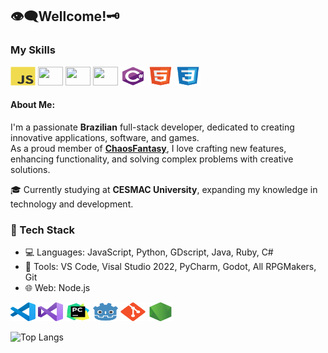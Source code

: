## 👁️‍🗨️Wellcome!🗝️

### My Skills
<img 
  src="https://raw.githubusercontent.com/devicons/devicon/master/icons/javascript/javascript-original.svg" 
  width="40"
  height="30"
/>
<img 
  src="https://cdn.jsdelivr.net/gh/devicons/devicon@latest/icons/python/python-original.svg"         
  width="40"
  height="30"
/>
<img 
  src="https://cdn.jsdelivr.net/gh/devicons/devicon@latest/icons/java/java-original.svg"
  width="40"
  height="30"
/>
<img 
  src="https://cdn.jsdelivr.net/gh/devicons/devicon@latest/icons/ruby/ruby-original.svg" 
  width="40"
  height="30"
/>
<img 
  src="https://raw.githubusercontent.com/devicons/devicon/master/icons/csharp/csharp-original.svg" 
  width="40"
  height="30"
/>
<img 
  src="https://raw.githubusercontent.com/devicons/devicon/master/icons/html5/html5-original.svg" 
  width="40"
  height="30"
/>
<img 
  src="https://raw.githubusercontent.com/devicons/devicon/master/icons/css3/css3-original.svg" 
  width="40"
  height="30"
/>
<!--
    ![Marc-V-z's Stats](https://github-readme-stats.vercel.app/api?username=Marc-V-z&theme=nord&show_icons=true&hide_border=true&count_private=false)
-->
#### About Me:
I'm a passionate **Brazilian** full-stack developer, dedicated to creating innovative applications, software, and games.  
As a proud member of [**ChaosFantasy**](https://keyusf.wixsite.com/chaos-fantasy), I love crafting new features, enhancing functionality, and solving complex problems with creative solutions.

🎓 Currently studying at **CESMAC University**, expanding my knowledge in technology and development.

### 🚀 Tech Stack
- 💻 Languages: JavaScript, Python, GDscript, Java, Ruby, C#
- 🔧 Tools: VS Code, Visal Studio 2022, PyCharm, Godot, All RPGMakers, Git
- 🌐 Web: Node.js

<img 
  src="https://raw.githubusercontent.com/devicons/devicon/master/icons/vscode/vscode-original.svg" 
  width="40"
  height="30"
/>
<img 
  src="https://raw.githubusercontent.com/devicons/devicon/master/icons/visualstudio/visualstudio-original.svg" 
  width="40"
  height="30"
/> 
<img 
  src="https://raw.githubusercontent.com/devicons/devicon/master/icons/pycharm/pycharm-original.svg" 
  width="40"
  height="30"
/>
<img 
  src="https://raw.githubusercontent.com/devicons/devicon/master/icons/godot/godot-original.svg" 
  width="40"
  height="30"
/>
<img 
  src="https://raw.githubusercontent.com/devicons/devicon/master/icons/git/git-original.svg" 
  width="40"
  height="30"
/>
<img 
  src="https://raw.githubusercontent.com/devicons/devicon/master/icons/nodejs/nodejs-original.svg" 
  width="40"
  height="30"
/>

![Top Langs](https://github-readme-stats.vercel.app/api/top-langs/?username=Marc-V-z&layout=compact)
<!--
**Marc-V-z/Marc-V-z** is a ✨ _special_ ✨ repository because its `README.md` (this file) appears on your GitHub profile.

Here are some ideas to get you started:

- 🔭 I’m currently working on ...
- 🌱 I’m currently learning ...
- 👯 I’m looking to collaborate on ...
- 🤔 I’m looking for help with ...
- 💬 Ask me about ...
- 📫 How to reach me: ...
- 😄 Pronouns: ...
- ⚡ Fun fact: ...
-->
